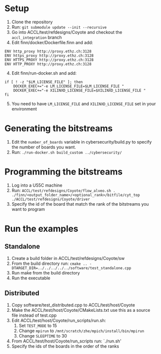 # Setup

1. Clone the repository
2. Run: `git submodule update --init --recursive`
3. Go into ACCL/test/refdesigns/Coyote and checkout the `accl_integration` branch
4. Edit finn/docker/Dockerfile.finn and add:
```
ENV http_proxy http://proxy.ethz.ch:3128
ENV https_proxy http://proxy.ethz.ch:3128
ENV HTTPS_PROXY http://proxy.ethz.ch:3128
ENV HTTP_PROXY http://proxy.ethz.ch:3128
```
4. Edit finn/run-docker.sh and add:
```
if [ ! -z "$LM_LICENSE_FILE" ]; then
    DOCKER_EXEC+="-e LM_LICENSE_FILE=$LM_LICENSE_FILE "
    DOCKER_EXEC+="-e XILINXD_LICENSE_FILE=$XILINXD_LICENSE_FILE "
fi
```
5. You need to have `LM_LICENSE_FILE` and `XILINXD_LICENSE_FILE` set in your environment

# Generating the bitstreams

1. Edit the `number_of_boards` variable in cybersecurity/build.py to specify the number of boards you want.
2. Run: `./run-docker.sh build_custom ../cybersecurity/`


# Programming the bitstreams

1. Log into a U55C machine
2. Run: `ACCL/test/refdesigns/Coyote/flow_alveo.sh . ./finn/<output_folder_name>/<optional_rank>/bitfile/cyt_top ./ACCL/test/refdesigns/Coyote/driver`
3. Specify the id of the board that match the rank of the bitstreams you want to program

# Run the examples

## Standalone

1. Create a build folder in ACCL/test/refdesigns/Coyote/sw
2. From the build directory run: `cmake .. -DTARGET_DIR=../../../../../software/test_standalone.cpp`
3. Run make from the build directory
4. Run the executable

## Distributed

1. Copy software/test_distributed.cpp to ACCL/test/host/Coyote
2. Make the ACCL/test/host/Coyote/CMakeLists.txt use this as a source file instead of test.cpp
3. Edit ACCL/test/host/Coyote/run_scripts/run.sh:
   1. Set `TEST_MODE` to 15
   2. Change `mpirun` to `/mnt/scratch/zhe/mpich/install/bin/mpirun`
   3. Change `SLEEPTIME` to 30
4. From ACCL/test/host/Coyote/run_scripts run: `./run.sh'
5. Specify the ids of the boards in the order of the ranks

    
